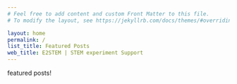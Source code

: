 ```yaml
---
# Feel free to add content and custom Front Matter to this file.
# To modify the layout, see https://jekyllrb.com/docs/themes/#overriding-theme-defaults

layout: home
permalink: /
list_title: Featured Posts
web_title: E2STEM | STEM experiment Support
---
```


featured posts!
